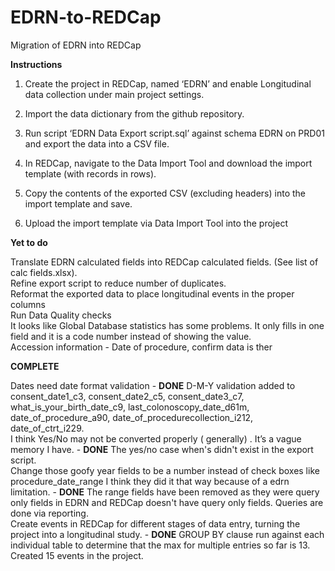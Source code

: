 # EDRN-to-REDCap
Migration of EDRN into REDCap

****Instructions****

1.	Create the project in REDCap, named ‘EDRN’ and enable Longitudinal data collection under main project settings.

2.	Import the data dictionary from the github repository.

3.	Run script ‘EDRN Data Export script.sql’ against schema EDRN on PRD01 and export the data into a CSV file.

4.	In REDCap, navigate to the Data Import Tool and download the import template (with records in rows).

5.	Copy the contents of the exported CSV (excluding headers) into the import template and save.

6.	Upload the import template via Data Import Tool into the project


****Yet to do****

Translate EDRN calculated fields into REDCap calculated fields. (See list of calc fields.xlsx).<br>
Refine export script to reduce number of duplicates.<br>
Reformat the exported data to place longitudinal events in the proper columns<br>
Run Data Quality checks<br>
It looks like Global Database statistics has some problems. It only fills in one field and it is a code number instead of showing the value. <br>
Accession information - Date of procedure, confirm data is ther <br>

****COMPLETE****

Dates need date format validation - **DONE** D-M-Y validation added to consent_date1_c3, consent_date2_c5, consent_date3_c7, what_is_your_birth_date_c9, last_colonoscopy_date_d61m, date_of_procedure_a90, date_of_procedurecollection_i212, date_of_ctrt_i229.<br>
I think Yes/No may not be converted properly ( generally) . It’s a vague memory I have. - **DONE** The yes/no case when's didn't exist in the export script.<br>
Change those goofy year fields to be a number instead of check boxes like procedure_date_range I think they did it that way because of a edrn limitation. - **DONE** The range fields have been removed as they were query only fields in EDRN and REDCap doesn't have query only fields. Queries are done via reporting.<br>
Create events in REDCap for different stages of data entry, turning the project into a longitudinal study. - **DONE** GROUP BY clause run against each individual table to determine that the max for multiple entries so far is 13. Created 15 events in the project.<br>
